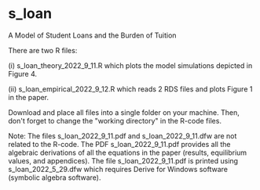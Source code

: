 # s_loan
A Model of Student Loans and the Burden of Tuition

There are two R files: 

(i) s_loan_theory_2022_9_11.R which plots the model simulations depicted in Figure 4. 

(ii) s_loan_empirical_2022_9_12.R which reads 2 RDS files and plots Figure 1 in the paper.

Download and place all files into a single folder on your machine. Then, don't forget to change the "working directory" in the R-code files. 

Note: The files s_loan_2022_9_11.pdf and s_loan_2022_9_11.dfw are not related to the R-code. The PDF s_loan_2022_9_11.pdf provides all the algebraic derivations of all the equations in the paper (results, equilibrium values, and appendices). The file s_loan_2022_9_11.pdf is printed using s_loan_2022_5_29.dfw which requires Derive for Windows software (symbolic algebra software). 
